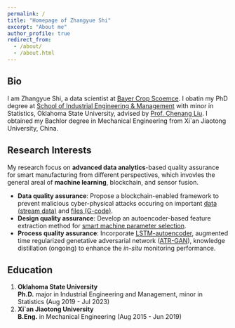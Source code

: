 ```yaml
---
permalink: /
title: "Homepage of Zhangyue Shi"
excerpt: "About me"
author_profile: true
redirect_from: 
  - /about/
  - /about.html
---
```


Bio
------
I am Zhangyue Shi, a data scientist at [Bayer Crop Scoemce](https://www.bayer.com/en/agriculture). I obatin my PhD degree at [School of Industrial Engineering & Management](https://ceat.okstate.edu/iem/) with minor in Statistics, Oklahoma State University, advised by [Prof. Chenang Liu](https://ceat.okstate.edu/iem/people/c-liu-faculty-profile.html). I obtained my Bachlor degree in Mechanical Engineering from Xi`an Jiaotong University, China.

Research Interests
------
My research focus on **advanced data analytics**-based quality assurance for smart manufacturing from different perspectives, which invovles the general areal of **machine learning**, blockchain, and sensor fusion.
- **Data quality assurance**: Propose a blockchain-enabled framework to prevent malicious cyber-physical attacks occuring on important [data (stream data)](https://asmedigitalcollection.asme.org/IDETC-CIE/proceedings-abstract/IDETC-CIE2021/V002T02A035/1128437) and [files (G-code)](https://asmedigitalcollection.asme.org/computingengineering/article/21/4/041007/1089710/A-Blockchain-Based-G-Code-Protection-Approach-for).
- **Design quality assurance**: Develop an autoencoder-based feature extraction method for [smart machine parameter selection](https://www.sciencedirect.com/science/article/pii/S2351978921000056).
- **Process quality assurance**: Incorporate [LSTM-autoencoder](https://link.springer.com/article/10.1007/s10845-021-01879-9), augmented time regularized genetative adversarial network ([ATR-GAN](https://ieeexplore.ieee.org/abstract/document/9592834)), knowledge distillation (ongoing) to enhance the *in-situ* monitoring performance.

Education
------
1. **Oklahoma State University**\
   **Ph.D.** major in Industrial Engineering and Management, minor in Statistics (Aug 2019 - Jul 2023)
2. **Xi`an Jiaotong University**\
   **B.Eng.** in Mechanical Engineering (Aug 2015 - Jun 2019)







